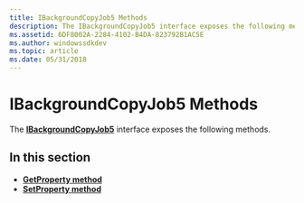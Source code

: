 ```yaml
---
title: IBackgroundCopyJob5 Methods
description: The IBackgroundCopyJob5 interface exposes the following methods.
ms.assetid: 6DF8002A-2284-4102-B4DA-823792B1AC5E
ms.author: windowssdkdev
ms.topic: article
ms.date: 05/31/2018
---
```


# IBackgroundCopyJob5 Methods

The [**IBackgroundCopyJob5**](/windows/desktop/api/Bits5_0/nn-bits5_0-ibackgroundcopyjob5) interface exposes the following methods.

## In this section

-   [**GetProperty method**](/windows/desktop/api/Bits5_0/nf-bits5_0-ibackgroundcopyjob5-getproperty)
-   [**SetProperty method**](/windows/desktop/api/Bits5_0/nf-bits5_0-ibackgroundcopyjob5-setproperty)

 

 




